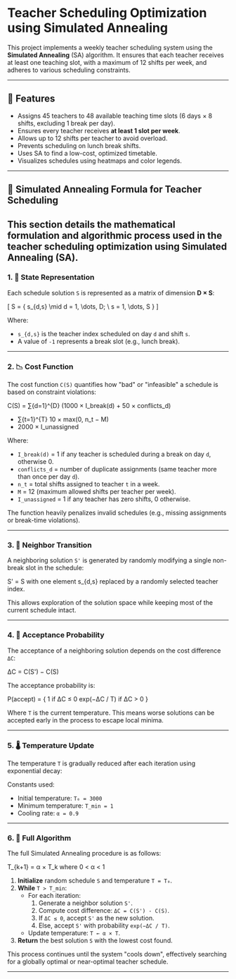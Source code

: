 # Teacher Scheduling Optimization using Simulated Annealing

This project implements a weekly teacher scheduling system using the **Simulated Annealing** (SA) algorithm. It ensures that each teacher receives at least one teaching slot, with a maximum of 12 shifts per week, and adheres to various scheduling constraints.

---

## 🚀 Features

- Assigns 45 teachers to 48 available teaching time slots (6 days × 8 shifts, excluding 1 break per day).
- Ensures every teacher receives **at least 1 slot per week**.
- Allows up to 12 shifts per teacher to avoid overload.
- Prevents scheduling on lunch break shifts.
- Uses SA to find a low-cost, optimized timetable.
- Visualizes schedules using heatmaps and color legends.

---

## 🧠 Simulated Annealing Formula for Teacher Scheduling

This section details the mathematical formulation and algorithmic process used in the teacher scheduling optimization using Simulated Annealing (SA).
---

### 1. 🔢 State Representation

Each schedule solution `S` is represented as a matrix of dimension **D × S**:

\[
S = \{ s_{d,s} \mid d = 1, \dots, D; \ s = 1, \dots, S \}
\]

Where:
- `s_{d,s}` is the teacher index scheduled on day `d` and shift `s`.
- A value of `-1` represents a break slot (e.g., lunch break).

---

### 2. 📉 Cost Function

The cost function `C(S)` quantifies how "bad" or "infeasible" a schedule is based on constraint violations:

C(S) = ∑{d=1}^{D} (1000 × I_break(d) + 50 × conflicts_d)
+ ∑{t=1}^{T} 10 × max(0, n_t − M)
+ 2000 × I_unassigned


Where:
- `I_break(d)` = 1 if any teacher is scheduled during a break on day `d`, otherwise 0.
- `conflicts_d` = number of duplicate assignments (same teacher more than once per day `d`).
- `n_t` = total shifts assigned to teacher `t` in a week.
- `M` = 12 (maximum allowed shifts per teacher per week).
- `I_unassigned` = 1 if any teacher has zero shifts, 0 otherwise.

The function heavily penalizes invalid schedules (e.g., missing assignments or break-time violations).

---

### 3. 🔁 Neighbor Transition

A neighboring solution `S'` is generated by randomly modifying a single non-break slot in the schedule:

S' = S with one element s_{d,s} replaced by a randomly selected teacher index.


This allows exploration of the solution space while keeping most of the current schedule intact.

---

### 4. 🎲 Acceptance Probability

The acceptance of a neighboring solution depends on the cost difference `ΔC`:

ΔC = C(S') − C(S)

The acceptance probability is:

P(accept) = {
1 if ΔC ≤ 0
exp(−ΔC / T) if ΔC > 0
}


Where `T` is the current temperature. This means worse solutions can be accepted early in the process to escape local minima.

---

### 5. 🌡️ Temperature Update

The temperature `T` is gradually reduced after each iteration using exponential decay:


Constants used:
- Initial temperature: `T₀ = 3000`
- Minimum temperature: `T_min = 1`
- Cooling rate: `α = 0.9`

---

### 6. 🧮 Full Algorithm

The full Simulated Annealing procedure is as follows:

T_{k+1} = α × T_k where 0 < α < 1

1. **Initialize** random schedule `S` and temperature `T = T₀`.
2. **While** `T > T_min`:
   - For each iteration:
     1. Generate a neighbor solution `S'`.
     2. Compute cost difference: `ΔC = C(S') - C(S)`.
     3. If `ΔC ≤ 0`, accept `S'` as the new solution.
     4. Else, accept `S'` with probability `exp(−ΔC / T)`.
   - Update temperature: `T ← α × T`.
3. **Return** the best solution `S` with the lowest cost found.

This process continues until the system "cools down", effectively searching for a globally optimal or near-optimal teacher schedule.

---

